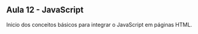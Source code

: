 ## Aula 12 - JavaScript

Inicio dos conceitos básicos para integrar o JavaScript em páginas HTML.


